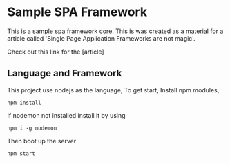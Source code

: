 # Sample SPA Framework #

This is a sample spa framework core. This is was created as a material for a article called 'Single Page Application 
Frameworks are not magic'.

Check out this link for the [article] 

## Language and Framework ##

This project use nodejs as the language, To get start, Install npm modules,

`npm install`

If nodemon not installed install it by using

`npm i -g nodemon`

Then boot up the server

`npm start`

